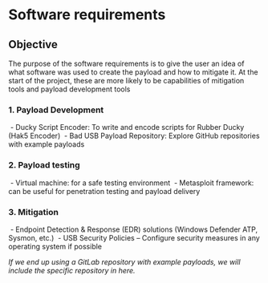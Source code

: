 # Software requirements

## Objective
The purpose of the software requirements is to give the user an idea of what software was used to create the payload and how to mitigate it. At the start of the project, these are more likely to be capabilities of mitigation tools and payload development tools

### 1. Payload Development
 - Ducky Script Encoder: To write and encode scripts for Rubber Ducky (Hak5 Encoder)
 - Bad USB Payload Repository: Explore GitHub repositories with example payloads

### 2. Payload testing
 - Virtual machine: for a safe testing environment
 - Metasploit framework: can be useful for penetration testing and payload delivery

### 3. Mitigation
 - Endpoint Detection & Response (EDR) solutions (Windows Defender ATP, Sysmon, etc.)
 - USB Security Policies – Configure security measures in any operating system if possible

*If we end up using a GitLab repository with example payloads, we will include the specific repository in here.*
